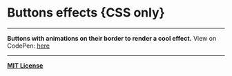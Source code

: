# Buttons effects {CSS only}

----------
**Buttons with animations on their border to render a cool effect.**
View on CodePen:  [here](http://codepen.io/delzen_j/pen/BNmMEL)

----------
[**MIT License**](mit.jdelzenne.com)
